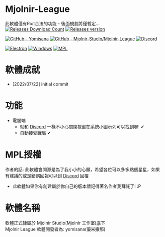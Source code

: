 # Mjolnir-League
此軟體僅有Riot合法的功能 - 後面規劃將僅暫定...  
[![Releases Download Count](https://img.shields.io/github/downloads/Mjolnir-Studio/Mjolnir-League/total.png?&style=for-the-badge&color=Green&label=Downloads)](https://github.com/Mjolnir-Studio/Mjolnir-League/releases/latest)
[![Releases version](https://img.shields.io/github/v/release/Mjolnir-Studio/Mjolnir-League.png?&style=for-the-badge&color=Green&label=releases)](https://github.com/Mjolnir-Studio/Mjolnir-League/releases/latest)

[![GitHub - Yomisana](https://img.shields.io/static/v1?style=for-the-badge&message=GitHub&color=181717&logo=GitHub&logoColor=FFFFFF&label=yomisana)](https://github.com/Yomisana/)
[![GitHub - Mjolnir-Studio/Mjolnir-League](https://img.shields.io/static/v1?style=for-the-badge&message=GitHub&color=181717&logo=GitHub&logoColor=FFFFFF&label=Mjolnir-Studio/Mjolnir-League)](https://github.com/Yomisana/Mjolnir-League)
[![Discord](https://img.shields.io/static/v1?style=for-the-badge&message=Discord&color=5865F2&logo=Discord&logoColor=FFFFFF&label=Mjolnir)](https://discord.gg/RmB9vXukbq)

[![Electron](https://img.shields.io/static/v1?style=for-the-badge&message=Electron&color=47848F&logo=Electron&logoColor=FFFFFF&label=)](https://www.electronjs.org/)
[![Windows](https://img.shields.io/static/v1?style=for-the-badge&message=Windows&color=0078D6&logo=Windows&logoColor=FFFFFF&label=7/8/8.1/10/11+(x64))](https://www.microsoft.com/zh-tw/)
[![MPL](https://img.shields.io/static/v1?style=for-the-badge&message=MPL&color=Green&label=LICENSE)]()
# 軟體成就
- [2022/07/22] initial commit

# 功能
- 電腦端
    - 就和 [Discord](https://discord.com) 一樣不小心關閉視窗在系統小圖示列可以找到喔! ✔
    - 自動接受戰局 ✔

# MPL授權
作者的話: 此軟體會開源是為了我小小的心願，希望各位可以多多點個星星，如果有建議的或是錯誤回報可以到 [Discord](https://discord.gg/RmB9vXukbq) 回覆
- 此軟體如果你有創建屬於你自己的版本請記得著名作者我拜託了! :P

# 軟體名稱
軟體正式隸屬於 Mjolnir Studio(Mjolnir 工作室)底下  
Mjolnir League 軟體開發者為: yomisana(優米撒那)